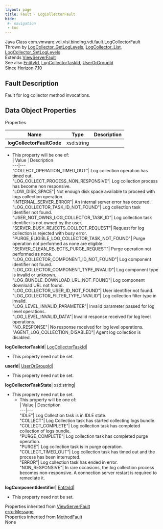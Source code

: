 ```yaml
---
layout: page
title: Fault - LogCollectorFault
hide:
 #- navigation
 - toc
---
```






Java Class
    com.vmware.vdi.vlsi.binding.vdi.fault.LogCollectorFault  
Thrown by
     [LogCollector_GetLogLevels](vdi.utils.logcollector.LogCollector.md#getLogLevels), [LogCollector_List](vdi.utils.logcollector.LogCollector.md#list), [LogCollector_SetLogLevels](vdi.utils.logcollector.LogCollector.md#setLogLevels)  
Extends
     [ViewServerFault](vdi.fault.ViewServerFault.md)  
See also
     [EntityId](vdi.EntityId.md), [LogCollectorTaskId](vdi.entity.LogCollectorTaskId.md), [UserOrGroupId](vdi.entity.UserOrGroupId.md)  
Since 
    Horizon 7.10

## Fault Description 

Fault for log collector method invocations. 

## Data Object Properties

Properties

Name |  Type |  Description   
---|---|---  
**logCollectorFaultCode**|  xsd:string|    


  * This property will be one of:  
|  Value |  Description   
---|---  
"COLLECT_OPERATION_TIMED_OUT"| Log collection operation has timed out.  
"LOG_COLLECT_PROCESS_NON_RESPONSIVE"| Log collection process has become non responsive.  
"LOW_DISK_SPACE"| Not enough disk space available to proceed with logs collection operation.  
"INTERNAL_SERVER_ERROR"| An internal server error has occurred.  
"LOG_COLLECTOR_TASK_ID_NOT_FOUND"| Log collection task identifier not found.  
"USER_NOT_OWNS_LOG_COLLECTOR_TASK_ID"| Log collection task identifier is not owned by the user.  
"SERVER_BUSY_REJECTS_COLLECT_REQUEST"| Request for log collection is rejected with busy error.  
"PURGE_ELIGIBLE_LOG_COLLECTOR_TASK_NOT_FOUND"| Purge operation not performed as none are eligible.  
"SERVER_CLEAN_REJECTS_PURGE_REQUEST"| Purge operation not performed as none.  
"LOG_COLLECTOR_COMPONENT_ID_NOT_FOUND"| Log component identifier not found.  
"LOG_COLLECTOR_COMPONENT_TYPE_INVALID"| Log component type is invalid or unknown.  
"LOG_BUNDLE_DOWNLOAD_URL_NOT_FOUND"| Log component download URL not found.  
"LOG_COLLECTOR_USER_ID_NOT_FOUND"| User identifier not found.  
"LOG_COLLECTOR_FILTER_TYPE_INVALID"| Log collection filter type in invalid.  
"LOG_LEVEL_INVALID_PARAMETER"| Invalid parameter passed for log level operations.  
"LOG_LEVEL_INVALID_DATA"| Invalid response received for log level operations.  
"NO_RESPONSE"| No response received for log level operations.  
"AGENT_LOG_COLLECTION_DISABLED"| Agent log collection is disabled.  

  
**logCollectorTaskId**| [LogCollectorTaskId](vdi.entity.LogCollectorTaskId.md)|    


* This property need not be set.

  
**userId**| [UserOrGroupId](vdi.entity.UserOrGroupId.md)|    


* This property need not be set.

  
**logCollectorTaskState**|  xsd:string|    


* This property need not be set.
  * This property will be one of:  
|  Value |  Description   
---|---  
"IDLE"| Log Collection task is in IDLE state.  
"COLLECT"| Log Collection task has started collecting logs bundle.  
"COLLECT_COMPLETE"| Log collection task has completed collection of logs bundle.  
"PURGE_COMPLETE"| Log collection task has completed purge operation.  
"PURGE"| Log collection task is in purge operation.  
"COLLECT_TIMED_OUT"| Log collection task has timed out and the process has been interrupted.  
"ERROR"| Log collection task has ended in error.  
"NON_RESPONSIVE"| In rare occasions, the log collection process becomes non-responsive. A connection server restart is required to remediate it.  

  
**logComponentIdentifier**| [EntityId](vdi.EntityId.md)|    


* This property need not be set.

  
Properties inherited from [ViewServerFault](vdi.fault.ViewServerFault.md)  
[errorMessage](vdi.fault.ViewServerFault.md#errorMessage)  
Properties inherited from [MethodFault](vmodl.MethodFault.md)  
None  
  
  
 
  
  

